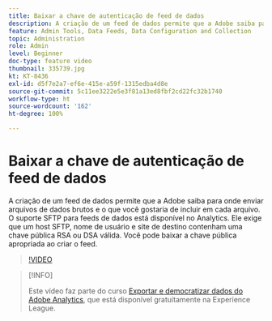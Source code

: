 ```yaml
---
title: Baixar a chave de autenticação de feed de dados
description: A criação de um feed de dados permite que a Adobe saiba para onde enviar arquivos de dados brutos e o que você gostaria de incluir em cada arquivo. O suporte SFTP para feeds de dados está disponível no Analytics. Ele exige que um host SFTP, nome de usuário e site de destino contenham uma chave pública RSA ou DSA válida. Você pode baixar a chave pública apropriada ao criar o feed.
feature: Admin Tools, Data Feeds, Data Configuration and Collection
topic: Administration
role: Admin
level: Beginner
doc-type: feature video
thumbnail: 335739.jpg
kt: KT-8436
exl-id: d5f7e2a7-ef6e-415e-a59f-1315edba4d8e
source-git-commit: 5c11ee3222e5e3f81a13ed8fbf2cd22fc32b1740
workflow-type: ht
source-wordcount: '162'
ht-degree: 100%

---
```


# Baixar a chave de autenticação de feed de dados

A criação de um feed de dados permite que a Adobe saiba para onde enviar arquivos de dados brutos e o que você gostaria de incluir em cada arquivo. O suporte SFTP para feeds de dados está disponível no Analytics. Ele exige que um host SFTP, nome de usuário e site de destino contenham uma chave pública RSA ou DSA válida. Você pode baixar a chave pública apropriada ao criar o feed.

>[!VIDEO](https://video.tv.adobe.com/v/335739/?quality=12&learn=on)

>[!INFO]
>
> Este vídeo faz parte do curso [Exportar e democratizar dados do Adobe Analytics](https://experienceleague.adobe.com/?recommended=Analytics-A-1-2022.1.democratizing&amp;lang=pt-BR), que está disponível gratuitamente na Experience League.
